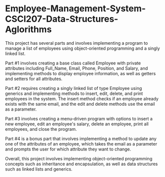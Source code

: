 # Employee-Management-System-CSCI207-Data-Structures-Aglorithms
This project has several parts and involves implementing a program to manage a list of employees using object-oriented programming and a singly linked list.

Part #1 involves creating a base class called Employee with private attributes including Full_Name, Email, Phone, Position, and Salary, and implementing methods to display employee information, as well as getters and setters for all attributes.

Part #2 requires creating a singly linked list of type Employee using generics and implementing methods to insert, edit, delete, and print employees in the system. The insert method checks if an employee already exists with the same email, and the edit and delete methods use the email as a parameter.

Part #3 involves creating a menu-driven program with options to insert a new employee, edit an employee's salary, delete an employee, print all employees, and close the program.

Part #4 is a bonus part that involves implementing a method to update any one of the attributes of an employee, which takes the email as a parameter and prompts the user for which attribute they want to change.

Overall, this project involves implementing object-oriented programming concepts such as inheritance and encapsulation, as well as data structures such as linked lists and generics.
